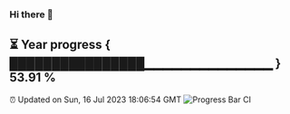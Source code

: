 ### Hi there 👋
⏳ Year progress { ████████████████▁▁▁▁▁▁▁▁▁▁▁▁▁▁ } 53.91 %
---
⏰ Updated on Sun, 16 Jul 2023 18:06:54 GMT
![Progress Bar CI](https://github.com/Moyi321/Moyi321/workflows/Progress%20Bar%20CI/badge.svg)
